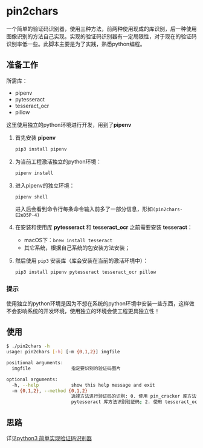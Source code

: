 # pin2chars 

一个简单的验证码识别器，使用三种方法，前两种使用现成的库识别，后一种使用图像识别的方法自己实现。实现的验证码识别器有一定局限性，对于现在的验证码识别率低一些。此脚本主要是为了实践，熟悉python编程。

## 准备工作

所需库：

- pipenv
- pytesseract
- tesseract_ocr
- pillow

这里使用独立的python环境进行开发，用到了**pipenv**

1. 首先安装 **pipenv**

    ```sh
    pip3 install pipenv
    ```

2. 为当前工程激活独立的python环境：

    ```sh
    pipenv install
    ```

3. 进入pipenv的独立环境：

    ```sh
    pipenv shell
    ```

    进入后会看到命令行每条命令输入前多了一部分信息，形如`(pin2chars-E2eD5P-4)`

4. 在安装和使用库 **pytesseract** 和 **tesseract_ocr** 之前需要安装 **tesseract**：

    - macOS下：`brew install tesseract`
    - 其它系统，根据自己系统的包安装方法安装；

5. 然后使用 `pip3` 安装库（库会安装在当前的激活环境中）：

    ```sh
    pip3 install pipenv pytesseract tesseract_ocr pillow
    ```

### 提示

使用独立的python环境是因为不想在系统的python环境中安装一些东西，这样做不会影响系统的开发环境，使用独立的环境会使工程更具独立性！

## 使用

```sh
$ ./pin2chars -h
usage: pin2chars [-h] [-m {0,1,2}] imgfile

positional arguments:
  imgfile               指定要识别的验证码图片

optional arguments:
  -h, --help            show this help message and exit
  -m {0,1,2}, --method {0,1,2}
                        选择方法进行验证码的识别: 0. 使用 pin_cracker 库方法识别验证码; 1. 使用
                        pytesseract 库方法识别验证码; 2. 使用 tesseract_ocr 库方法识别验证码;
```

## 思路

详见[python3 简单实现验证码识别器](https://www.smslit.top/2018/10/12/verification_code_chars)
